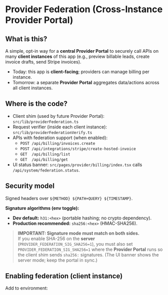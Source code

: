 # Provider Federation (Cross-Instance Provider Portal)

## What is this?
A simple, opt-in way for a **central Provider Portal** to securely call APIs on many **client instances** of this app (e.g., preview billable leads, create invoice drafts, send Stripe invoices).

- Today: this app is **client-facing**; providers can manage billing per instance.
- Tomorrow: a separate **Provider Portal** aggregates data/actions across all client instances.

## Where is the code?
- Client shim (used by future Provider Portal): `src/lib/providerFederation.ts`
- Request verifier (inside each client instance): `src/lib/providerFederationVerify.ts`
- APIs with federation support (when enabled):
  - `POST /api/billing/invoices.create`
  - `POST /api/integrations/stripe/create-hosted-invoice`
  - `GET  /api/billing/list`
  - `GET  /api/billing/get`
- UI status banner: `src/pages/provider/billing/index.tsx` calls `/api/system/federation.status`.

## Security model
Signed headers over `${METHOD} ${PATH+QUERY} ${TIMESTAMP}`.

**Signature algorithms (env toggle):**
- **Dev default:** `h31:<hex>` (portable hashing; no crypto dependency).
- **Production recommended:** `sha256:<hex>` (HMAC-SHA256).

> **IMPORTANT: Signature mode must match on both sides.**  
> If you enable SHA-256 on the **server** (`PROVIDER_FEDERATION_SIG_SHA256=1`), you must also set `PROVIDER_FEDERATION_SIG_SHA256=1` where the **Provider Portal** runs so the client shim sends `sha256:` signatures. (The UI banner shows the server mode; keep the portal in sync.)

## Enabling federation (client instance)
Add to environment:
